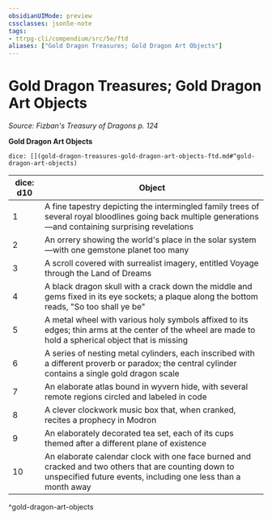 ```yaml
---
obsidianUIMode: preview
cssclasses: json5e-note
tags:
- ttrpg-cli/compendium/src/5e/ftd
aliases: ["Gold Dragon Treasures; Gold Dragon Art Objects"]
---
```

# Gold Dragon Treasures; Gold Dragon Art Objects
*Source: Fizban's Treasury of Dragons p. 124* 

**Gold Dragon Art Objects**

`dice: [](gold-dragon-treasures-gold-dragon-art-objects-ftd.md#^gold-dragon-art-objects)`

| dice: d10 | Object |
|-----------|--------|
| 1 | A fine tapestry depicting the intermingled family trees of several royal bloodlines going back multiple generations—and containing surprising revelations |
| 2 | An orrery showing the world's place in the solar system—with one gemstone planet too many |
| 3 | A scroll covered with surrealist imagery, entitled Voyage through the Land of Dreams |
| 4 | A black dragon skull with a crack down the middle and gems fixed in its eye sockets; a plaque along the bottom reads, "So too shall ye be" |
| 5 | A metal wheel with various holy symbols affixed to its edges; thin arms at the center of the wheel are made to hold a spherical object that is missing |
| 6 | A series of nesting metal cylinders, each inscribed with a different proverb or paradox; the central cylinder contains a single gold dragon scale |
| 7 | An elaborate atlas bound in wyvern hide, with several remote regions circled and labeled in code |
| 8 | A clever clockwork music box that, when cranked, recites a prophecy in Modron |
| 9 | An elaborately decorated tea set, each of its cups themed after a different plane of existence |
| 10 | An elaborate calendar clock with one face burned and cracked and two others that are counting down to unspecified future events, including one less than a month away |
^gold-dragon-art-objects